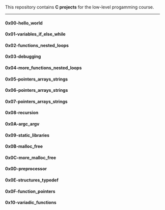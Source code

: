 This repository contains **C projects** for the low-level progamming course.
___

#### 0x00-hello_world

#### 0x01-variables_if_else_while

#### 0x02-functions_nested_loops

#### 0x03-debugging

#### 0x04-more_functions_nested_loops

#### 0x05-pointers_arrays_strings

#### 0x06-pointers_arrays_strings

#### 0x07-pointers_arrays_strings

#### 0x08-recursion

#### 0x0A-argc_argv

#### 0x09-static_libraries

#### 0x0B-malloc_free

#### 0x0C-more_malloc_free

#### 0x0D-preprocessor

#### 0x0E-structures_typedef

#### 0x0F-function_pointers

#### 0x10-variadic_functions



